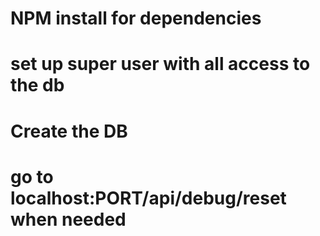# NPM install for dependencies

# set up super user with all access to the db 

# Create the DB 

# go to localhost:PORT/api/debug/reset when needed
